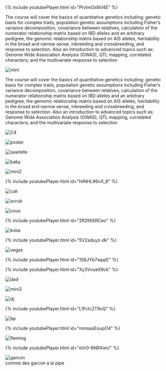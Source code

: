 {% include youtubePlayer.html id="PtvlmOsNV4E" %}

The course will cover the basics of quantitative genetics including: genetic basis for complex traits, population genetic assumptions including Fisher’s variance decomposition, covariance between relatives, calculation of the numerator relationship matrix based on IBD alleles and an arbitrary pedigree, the genomic relationship matrix based on AIS alleles, heritability in the broad and narrow sense, inbreeding and crossbreeding, and response to selection. Also an introduction to advanced topics such as: Genome Wide Association Analysis (GWAS), QTL mapping, correlated characters; and the multivariate response to selection

![mini](./pics/mini.jpeg)

The course will cover the basics of quantitative genetics including: genetic basis for complex traits, population genetic assumptions including Fisher’s variance decomposition, covariance between relatives, calculation of the numerator relationship matrix based on IBD alleles and an arbitrary pedigree, the genomic relationship matrix based on AIS alleles, heritability in the broad and narrow sense, inbreeding and crossbreeding, and response to selection. Also an introduction to advanced topics such as: Genome Wide Association Analysis (GWAS), QTL mapping, correlated characters; and the multivariate response to selection

![C4](./pics/C4-abstract.png)

![poster](./pics/C4-poster.jpg)

![sawtelle](./pics/sawtelle.jpeg)

![baby](./pics/baby.jpeg)

![mini2](./pics/mini2.jpeg)

{% include youtubePlayer.html id="HiNHL96nX_8" %}<br>

![cali](./pics/cali.jpeg)

![scrub](./pics/scrub.jpeg)

![cous](./pics/cous.jpeg)

{% include youtubePlayer.html id="2R2ll9SRCeo" %}<br>

![kobe](./pics/kobe.jpeg)

{% include youtubePlayer.html id="5V2sduyz-dk" %}<br>

![vegas](./pics/vegas.jpeg)

{% include youtubePlayer.html id="1S8JYb7wppE" %}<br>

{% include youtubePlayer.html id="Xy3VvueX9ck" %}<br>

![dad](./pics/dad.jpeg)

![mini3](./pics/mini3.jpeg)

![dj](./pics/dj.jpeg)

{% include youtubePlayer.html id="L1Fclc2T9vQ" %}<br>

![bp](./pics/bp.jpg)

{% include youtubePlayer.html id="mmsasEoupO4" %}<br>

![fleming](./pics/fleming.jpeg)

{% include youtubePlayer.html id="eVr0-6NRXwU" %}<br>

![garcon](./pics/garcon.jpg)<br>
comme des garcon a la pipe
